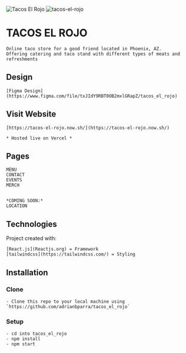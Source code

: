 ![Tacos El Rojo](https://github.com/adrianbparra/tacos_el_rojo/images/TER-Desktop.jpg?raw=true)
![tacos-el-rojo](https://github.com/adrianbparra/tacos_el_rojo/images/TER-Mobile.jpg?raw=true)
# TACOS EL ROJO
``` 
Online taco store for a good friend located in Phoenix, AZ.
Offering catering and taco stand with different types of meats and refreshments 
``` 
## Design
```
[Figma Design](https://www.figma.com/file/txJIdY9RBT0OB2mxlGRapZ/tacos_el_rojo)
```
## Visit Website
```
[https://tacos-el-rojo.now.sh/](https://tacos-el-rojo.now.sh/)

* Hosted live on Vercel *
```
    
## Pages
```
MENU
CONTACT
EVENTS
MERCH


*COMING SOON:*
LOCATION
```
## Technologies
Project created with:
```
[React.js](Reactjs.org) = Framework
[tailwindcss](https://tailwindcss.com/) = Styling

```

## Installation
### Clone
```
- Clone this repo to your local machine using `https://github.com/adrianbparra/tacos_el_rojo`
```

### Setup
```
- cd into tacos_el_rojo
- npm install
- npm start
```